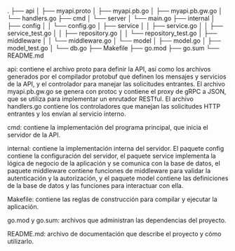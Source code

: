 .
├── api
│   ├── myapi.proto
│   ├── myapi.pb.go
│   ├── myapi.pb.gw.go
│   └── handlers.go
├── cmd
│   └── server
│       └── main.go
├── internal
│   ├── config
│   │   └── config.go
│   ├── service
│   │   ├── service.go
│   │   ├── service_test.go
│   │   ├── repository.go
│   │   └── repository_test.go
│   ├── middleware
│   │   └── middleware.go
│   └── model
│       ├── model.go
│       ├── model_test.go
│       └── db.go
├── Makefile
├── go.mod
├── go.sum
└── README.md

api: contiene el archivo proto para definir la API, así como los archivos generados por el compilador protobuf que definen los mensajes y servicios de la API, y el controlador para manejar las solicitudes entrantes. El archivo myapi.pb.gw.go se genera con protoc y contiene el proxy de gRPC a JSON, que se utiliza para implementar un enrutador RESTful. El archivo handlers.go contiene los controladores que manejan las solicitudes HTTP entrantes y los envían al servicio interno.

cmd: contiene la implementación del programa principal, que inicia el servidor de la API.

internal: contiene la implementación interna del servidor. El paquete config contiene la configuración del servidor, el paquete service implementa la lógica de negocio de la aplicación y se comunica con la base de datos, el paquete middleware contiene funciones de middleware para validar la autenticación y la autorización, y el paquete model contiene las definiciones de la base de datos y las funciones para interactuar con ella.

Makefile: contiene las reglas de construcción para compilar y ejecutar la aplicación.

go.mod y go.sum: archivos que administran las dependencias del proyecto.

README.md: archivo de documentación que describe el proyecto y cómo utilizarlo.